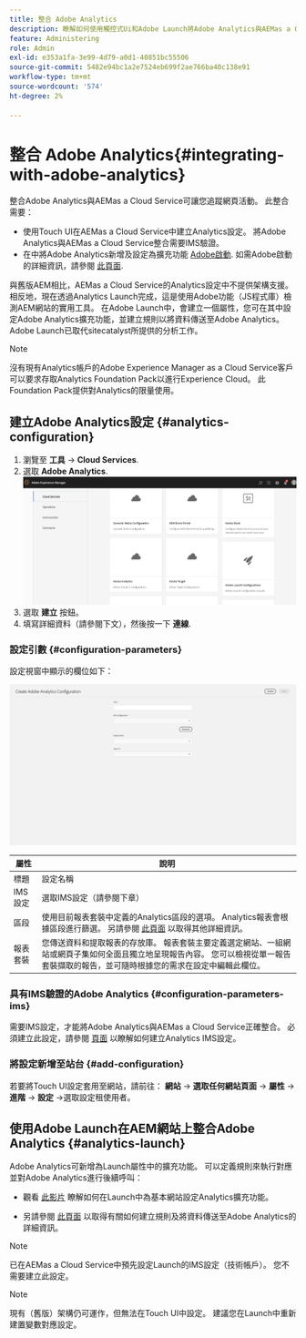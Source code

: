 ```yaml
---
title: 整合 Adobe Analytics
description: 瞭解如何使用觸控式Ui和Adobe Launch將Adobe Analytics與AEMas a Cloud Service整合。
feature: Administering
role: Admin
exl-id: e353a1fa-3e99-4d79-a0d1-40851bc55506
source-git-commit: 5482e94bc1a2e7524eb699f2ae766ba40c138e91
workflow-type: tm+mt
source-wordcount: '574'
ht-degree: 2%

---
```


# 整合 Adobe Analytics{#integrating-with-adobe-analytics}

整合Adobe Analytics與AEMas a Cloud Service可讓您追蹤網頁活動。 此整合需要：

* 使用Touch UI在AEMas a Cloud Service中建立Analytics設定。 將Adobe Analytics與AEMas a Cloud Service整合需要IMS驗證。
* 在中將Adobe Analytics新增及設定為擴充功能 [Adobe啟動](#analytics-launch). 如需Adobe啟動的詳細資訊，請參閱 [此頁面](https://experienceleague.adobe.com/docs/experience-platform/tags/get-started/quick-start.html).

與舊版AEM相比，AEMas a Cloud Service的Analytics設定中不提供架構支援。 相反地，現在透過Analytics Launch完成，這是使用Adobe功能（JS程式庫）檢測AEM網站的實用工具。 在Adobe Launch中，會建立一個屬性，您可在其中設定Adobe Analytics擴充功能，並建立規則以將資料傳送至Adobe Analytics。 Adobe Launch已取代sitecatalyst所提供的分析工作。

>[!NOTE]
>
>沒有現有Analytics帳戶的Adobe Experience Manager as a Cloud Service客戶可以要求存取Analytics Foundation Pack以進行Experience Cloud。 此Foundation Pack提供對Analytics的限量使用。

## 建立Adobe Analytics設定 {#analytics-configuration}

1. 瀏覽至 **工具** → **Cloud Services**.
2. 選取 **Adobe Analytics**.
   ![Adobe Analytics視窗](assets/analytics_screen2.png "Adobe Analytics視窗")
3. 選取 **建立** 按鈕。
4. 填寫詳細資料（請參閱下文），然後按一下 **連線**.

### 設定引數 {#configuration-parameters}

設定視窗中顯示的欄位如下：

![設定引數](assets/properties_field2.png "設定引數")

| 屬性 | 說明 |
|---|---|
| 標題 | 設定名稱 |
| IMS 設定 | 選取IMS設定（請參閱下章） |
| 區段 | 使用目前報表套裝中定義的Analytics區段的選項。 Analytics報表會根據區段進行篩選。 另請參閱 [此頁面](https://experienceleague.adobe.com/docs/analytics/components/segmentation/seg-overview.html) 以取得其他詳細資訊。 |
| 報表套裝 | 您傳送資料和提取報表的存放庫。 報表套裝主要定義選定網站、一組網站或網頁子集如何全面且獨立地呈現報告內容。 您可以檢視從單一報告套裝擷取的報告，並可隨時根據您的需求在設定中編輯此欄位。 |

### 具有IMS驗證的Adobe Analytics {#configuration-parameters-ims}

需要IMS設定，才能將Adobe Analytics與AEMas a Cloud Service正確整合。 必須建立此設定，請參閱 [頁面](/help/sites-cloud/integrating/integration-adobe-analytics-ims.md) 以瞭解如何建立Analytics IMS設定。

### 將設定新增至站台 {#add-configuration}

若要將Touch UI設定套用至網站，請前往： **網站** → **選取任何網站頁面** → **屬性** → **進階** → **設定** →選取設定租使用者。

## 使用Adobe Launch在AEM網站上整合Adobe Analytics {#analytics-launch}

Adobe Analytics可新增為Launch屬性中的擴充功能。 可以定義規則來執行對應並對Adobe Analytics進行後續呼叫：

* 觀看 [此影片](https://experienceleague.adobe.com/docs/analytics-learn/tutorials/implementation/via-adobe-launch/basic-configuration-of-the-analytics-launch-extension.html) 瞭解如何在Launch中為基本網站設定Analytics擴充功能。

* 另請參閱 [此頁面](https://experienceleague.adobe.com/docs/core-services-learn/implementing-in-websites-with-launch/implement-solutions/analytics.html) 以取得有關如何建立規則及將資料傳送至Adobe Analytics的詳細資訊。

>[!NOTE]
>
>已在AEMas a Cloud Service中預先設定Launch的IMS設定（技術帳戶）。 您不需要建立此設定。

>[!NOTE]
>
>現有（舊版）架構仍可運作，但無法在Touch UI中設定。 建議您在Launch中重新建置變數對應設定。
